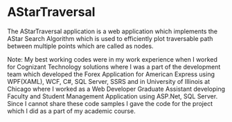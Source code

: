 # AStarTraversal
The AStarTraversal application is a web application which implements the AStar Search Algorithm which is used to efficiently plot traversable path between multiple points which are called as nodes. 

Note:  My best working codes were in my work experience when I worked for Cognizant Technology solutions where I was a part of the development team which developed the Forex Application for American Express using WPF(XAML), WCF, C#, SQL Server, SSRS and in University of Illinois at Chicago where I worked as a Web Developer Graduate Assistant developing Faculty and Student Management Application using ASP.Net, SQL Server. Since I cannot share these code samples I gave the code for the project which I did as a part of my academic course. 
